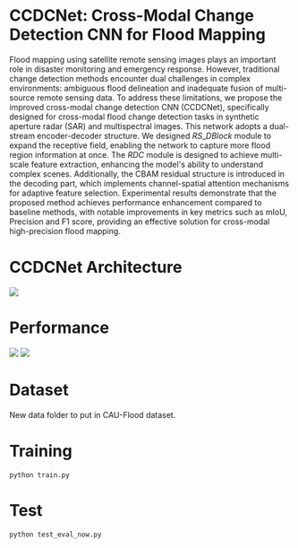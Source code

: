 # CCDCNet: Cross-Modal Change Detection CNN for Flood Mapping

Flood mapping using satellite remote sensing images plays an important role in disaster monitoring and emergency response. However, traditional change detection 
methods encounter dual challenges in complex environments: ambiguous flood delineation and inadequate fusion of multi-source remote sensing data. To address these 
limitations, we propose the improved cross-modal change detection CNN (CCDCNet), specifically designed for cross-modal flood change detection tasks in synthetic 
aperture radar (SAR) and multispectral images. This network adopts a dual-stream encoder-decoder structure. We designed $RS\_DBlock$ module to expand the receptive 
field, enabling the network to capture more flood region information at once. The $RDC$ module is designed to achieve multi-scale feature extraction, enhancing the 
model's ability to understand complex scenes. Additionally, the CBAM residual structure is introduced in the decoding part, which implements channel-spatial attention 
mechanisms for adaptive feature selection. Experimental results demonstrate that the proposed method achieves performance enhancement compared to baseline methods, 
with notable improvements in key metrics such as mIoU, Precision and F1 score, providing an effective solution for cross-modal high-precision flood mapping. 

# CCDCNet Architecture
![](https://github.com/liyaisme/CCDCNet/blob/master/imgs/architecture3.jpg)

# Performance
![](https://github.com/liyaisme/CCDCNet/blob/master/imgs/flood2.jpg)
![](https://github.com/liyaisme/CCDCNet/blob/master/imgs/table.png)

# Dataset
New data folder to put in CAU-Flood dataset.

# Training
```
python train.py
```

# Test
```
python test_eval_now.py
```
